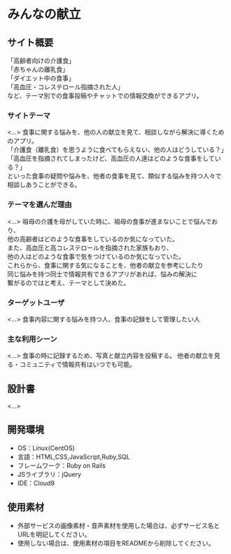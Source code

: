 # みんなの献立

## サイト概要

「高齢者向けの介護食」  
「赤ちゃんの離乳食」  
「ダイエット中の食事」  
「高血圧・コレステロール指摘された人」  
など、テーマ別での食事投稿やチャットでの情報交換ができるアプリ。

### サイトテーマ
<...>
食事に関する悩みを、他の人の献立を見て、相談しながら解決に導くためのアプリ。  
「介護食（離乳食）を思うように食べてもらえない、他の人はどうしている？」  
「高血圧を指摘されてしまったけど、高血圧の人達はどのような食事をしている？」  
といった食事の疑問や悩みを、他者の食事を見て、類似する悩みを持つ人々で  
相談しあうことができる。

### テーマを選んだ理由
<...>
祖母の介護を母がしていた時に、祖母の食事が進まないことで悩んでおり、  
他の高齢者はどのような食事をしているのか気になっていた。  
また、高血圧と高コレステロールを指摘された家族もおり、  
他の人はどのような食事で気をつけているのか気になっていた。  
これらから、食事に関する気になることを、他者の献立を参考にしたり  
同じ悩みを持つ同士で情報共有できるアプリがあれば、悩みの解決に  
繋がるのではと考え、テーマとして決めた。

### ターゲットユーザ
<...>
食事内容に関する悩みを持つ人、食事の記録をして管理したい人

### 主な利用シーン
<...>
食事の時に記録するため、写真と献立内容を投稿する。
他者の献立を見る・コミュニティで情報共有はいつでも可能。

## 設計書
<...>

## 開発環境
- OS：Linux(CentOS)
- 言語：HTML,CSS,JavaScript,Ruby,SQL
- フレームワーク：Ruby on Rails
- JSライブラリ：jQuery
- IDE：Cloud9

## 使用素材
- 外部サービスの画像素材・音声素材を使用した場合は、必ずサービス名とURLを明記してください。
- 使用しない場合は、使用素材の項目をREADMEから削除してください。